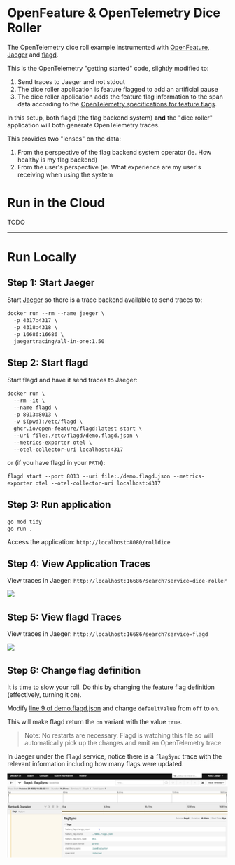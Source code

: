 # OpenFeature & OpenTelemetry Dice Roller

The OpenTelemetry dice roll example instrumented with [OpenFeature](https://openfeature.dev), [Jaeger](https://jaegertracing.io) and [flagd](https://flagd.dev).

This is the OpenTelemetry "getting started" code, slightly modified to:

1) Send traces to Jaeger and not stdout
2) The dice roller application is feature flagged to add an artificial pause
3) The dice roller application adds the feature flag information to the span data according to the [OpenTelemetry specifications for feature flags](https://opentelemetry.io/docs/specs/semconv/feature-flags/feature-flags-spans/).

In this setup, both flagd (the flag backend system) **and** the "dice roller" application will both generate OpenTelemetry traces.

This provides two "lenses" on the data:

1) From the perspective of the flag backend system operator (ie. How healthy is my flag backend)
2) From the user's perspective (ie. What experience are my user's receiving when using the system


# Run in the Cloud
TODO

---------------------

# Run Locally

## Step 1: Start Jaeger

Start [Jaeger](https://jaegertracing.io) so there is a trace backend available to send traces to:

```
docker run --rm --name jaeger \
  -p 4317:4317 \
  -p 4318:4318 \
  -p 16686:16686 \
  jaegertracing/all-in-one:1.50
```

## Step 2: Start flagd

Start flagd and have it send traces to Jaeger:

```
docker run \
  --rm -it \
  --name flagd \
  -p 8013:8013 \
  -v $(pwd):/etc/flagd \
  ghcr.io/open-feature/flagd:latest start \
  --uri file:./etc/flagd/demo.flagd.json \
  --metrics-exporter otel \
  --otel-collector-uri localhost:4317
```

or (if you have flagd in your `PATH`):
```
flagd start --port 8013 --uri file:./demo.flagd.json --metrics-exporter otel --otel-collector-uri localhost:4317
```

## Step 3: Run application

```
go mod tidy
go run .
```

Access the application: `http://localhost:8080/rolldice`

## Step 4: View Application Traces

View traces in Jaeger: `http://localhost:16686/search?service=dice-roller`

![](assets/jaeger-app-traces.jpg)

## Step 5: View flagd Traces

View traces in Jaeger: `http://localhost:16686/search?service=flagd`

![](assets/jaeger-flagd-traces.jpg)

## Step 6: Change flag definition

It is time to slow your roll. Do this by changing the feature flag definition (effectively, turning it on).

Modify [line 9 of demo.flagd.json](https://github.com/agardnerIT/openfeature-otel-dice-roller/blob/45b8496620cfed77c54a21f8526661c9e31b9cc6/demo.flagd.json#L9) and change `defaultValue` from `off` to `on`.

This will make flagd return the `on` variant with the value `true`.

> Note: No restarts are necessary. Flagd is watching this file so will automatically pick up the changes and emit an OpenTelemetry trace

In Jaeger under the `flagd` service, notice there is a `flagSync` trace with the relevant information including how many flags were updated.

![](assets/flagsync.jpg)


